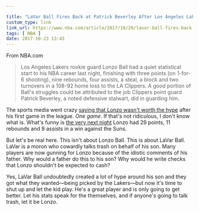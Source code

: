 ```yaml
---

title: "LaVar Ball Fires Back at Patrick Beverley After Los Angeles Lakers’ Season Opener | NBA.com"
custom_type: link
link_url: https://www.nba.com/article/2017/10/20/lavar-ball-fires-back-patrick-beverley-season-opener
tags: [ NBA ]
date: 2017-10-23 13:43
---
```

From NBA.com

> Los Angeles Lakers rookie guard Lonzo Ball had a quiet statistical start to his NBA career last night, finishing with three points (on 1-for-6 shooting), nine rebounds, four assists, a steal, a block and two turnovers in a 108-92 home loss to the LA Clippers. A good portion of Ball's struggles could be attributed to the job Clippers point guard Patrick Beverley, a noted defensive stalwart, did in guarding him.

The sports media went crazy [saying that Lonzo wasn't worth the hype](https://youtu.be/dB9ebWKUDl8) after his first game in the league. *One game*. If that's not ridiculous, I don't know what is. What's funny is [the very next night](http://www.nba.com/lakers/news/171020-postgame-wrap-lakers-suns) Lonzo had 29 points, 11 rebounds and 9 assists in a win against the Suns.

But let's be real here. This isn't about Lonzo Ball. This is about LaVar Ball. LaVar is a moron who cowardly talks trash on behalf of his son. Many players are now gunning for Lonzo because of the idiotic comments of his father. Why would a father do this to his son? Why would he write checks that Lonzo shouldn't be expected to cash?

Yes, LaVar Ball undoubtedly created a lot of hype around his son and they got what they wanted—being picked by the Lakers—but now it's time to shut up and let the kid play. He's a great player and is only going to get better. Let his stats speak for the themselves, and if anyone's going to talk trash, let it be Lonzo.
